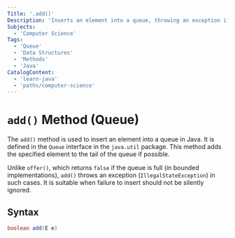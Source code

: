 ```yaml
---
Title: '.add()'
Description: 'Inserts an element into a queue, throwing an exception if it fails.'
Subjects:
  - 'Computer Science'
Tags:
  - 'Queue'
  - 'Data Structures'
  - 'Methods'
  - 'Java'
CatalogContent:
  - 'learn-java'
  - 'paths/computer-science'
---
```


# `add()` Method (Queue)

The `add()` method is used to insert an element into a queue in Java. It is defined in the `Queue` interface in the `java.util` package. This method adds the specified element to the tail of the queue if possible.

Unlike `offer()`, which returns `false` if the queue is full (in bounded implementations), `add()` throws an exception (`IllegalStateException`) in such cases. It is suitable when failure to insert should not be silently ignored.

## Syntax

```java
boolean add(E e)
